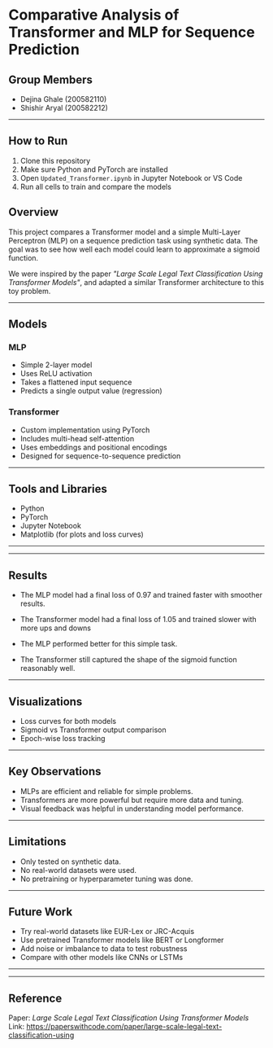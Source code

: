 # Comparative Analysis of Transformer and MLP for Sequence Prediction

## Group Members
- Dejina Ghale (200582110)  
- Shishir Aryal (200582212)

---------------------------------------
## How to Run

1. Clone this repository  
2. Make sure Python and PyTorch are installed  
3. Open `Updated_Transformer.ipynb` in Jupyter Notebook or VS Code  
4. Run all cells to train and compare the models

## Overview

This project compares a Transformer model and a simple Multi-Layer Perceptron (MLP) on a sequence prediction task using synthetic data. The goal was to see how well each model could learn to approximate a sigmoid function.

We were inspired by the paper *"Large Scale Legal Text Classification Using Transformer Models"*, and adapted a similar Transformer architecture to this toy problem.

-------------

## Models

### MLP
- Simple 2-layer model
- Uses ReLU activation
- Takes a flattened input sequence
- Predicts a single output value (regression)

### Transformer
- Custom implementation using PyTorch
- Includes multi-head self-attention
- Uses embeddings and positional encodings
- Designed for sequence-to-sequence prediction

---

## Tools and Libraries
- Python  
- PyTorch  
- Jupyter Notebook  
- Matplotlib (for plots and loss curves)

---
--------------------------------------
## Results

- The MLP model had a final loss of 0.97 and trained faster with smoother results.
- The Transformer model had a final loss of 1.05 and trained slower with more ups and downs

- The MLP performed better for this simple task.

- The Transformer still captured the shape of the sigmoid function reasonably well.

-----------------------------

## Visualizations
- Loss curves for both models
- Sigmoid vs Transformer output comparison
- Epoch-wise loss tracking

--------------------------------------------------------------------

## Key Observations
- MLPs are efficient and reliable for simple problems.
- Transformers are more powerful but require more data and tuning.
- Visual feedback was helpful in understanding model performance.

---------------------------------

## Limitations
- Only tested on synthetic data.
- No real-world datasets were used.
- No pretraining or hyperparameter tuning was done.

------------------------------------

## Future Work
- Try real-world datasets like EUR-Lex or JRC-Acquis
- Use pretrained Transformer models like BERT or Longformer
- Add noise or imbalance to data to test robustness
- Compare with other models like CNNs or LSTMs

---



---------------------------------------

## Reference

Paper: *Large Scale Legal Text Classification Using Transformer Models*  
Link: https://paperswithcode.com/paper/large-scale-legal-text-classification-using
